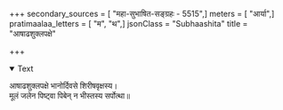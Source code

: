 +++
secondary_sources = [ "महा-सुभाषित-सङ्ग्रहः - 5515",]
meters = [ "आर्या",]
pratimaalaa_letters = [ "म", "थ",]
jsonClass = "Subhaashita"
title = "आषाढशुक्लपक्षे"

+++

<details open><summary>Text</summary>

आषाढशुक्लपक्षे भानोर्दिवसे शिरीषवृक्षस्य।  
मूलं जलेन पिष्ट्वा पिबेन् न भीस्तस्य सर्पोत्था॥
</details>
